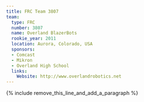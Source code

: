 ```yaml
---
title: FRC Team 3807
team:
  type: FRC
  number: 3807
  name: Overland BlazerBots
  rookie_year: 2011
  location: Aurora, Colorado, USA
  sponsors:
  - Comcast
  - Mikron
  - Overland High School
  links:
    Website: http://www.overlandrobotics.net
---
```


{% include remove_this_line_and_add_a_paragraph %}